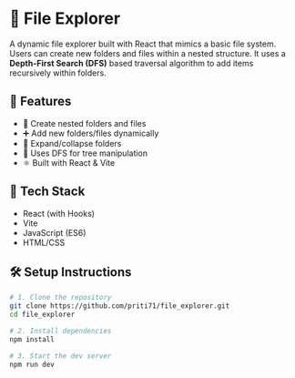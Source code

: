 # 📁 File Explorer

A dynamic file explorer built with React that mimics a basic file system. Users can create new folders and files within a nested structure. It uses a **Depth-First Search (DFS)** based traversal algorithm to add items recursively within folders.

## 🚀 Features

- 📂 Create nested folders and files
- ➕ Add new folders/files dynamically
- 🔄 Expand/collapse folders
- 🧠 Uses DFS for tree manipulation
- ⚛️ Built with React & Vite

## 🧩 Tech Stack

- React (with Hooks)
- Vite
- JavaScript (ES6)
- HTML/CSS

## 🛠️ Setup Instructions

```bash
# 1. Clone the repository
git clone https://github.com/priti71/file_explorer.git
cd file_explorer

# 2. Install dependencies
npm install

# 3. Start the dev server
npm run dev
